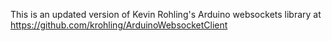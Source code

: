 This is an updated version of Kevin Rohling's Arduino websockets library at https://github.com/krohling/ArduinoWebsocketClient